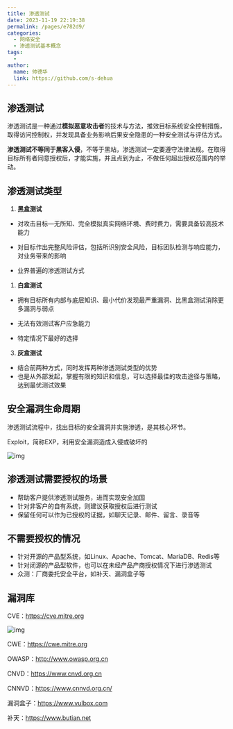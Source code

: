 ```yaml
---
title: 渗透测试
date: 2023-11-19 22:19:38
permalink: /pages/e782d9/
categories:
  - 网络安全
  - 渗透测试基本概念
tags:
  - 
author: 
  name: 帅德华
  link: https://github.com/s-dehua
---
```

## 渗透测试

渗透测试是一种通过**模拟恶意攻击者**的技术与方法，推效目标系统安全控制措施，取得访问控制权，并发现具备业务影响后果安全隐患的一种安全测试与评估方式。

**渗透测试不等同于黑客入侵**，不等于黑站，渗透测试一定要遵守法律法规。在取得目标所有者同意授权后，才能实施，并且点到为止，不做任何超出授权范围内的举动。

## 渗透测试类型

1. **黑盒测试**

  - 对攻击目标—无所知、完全模拟真实网络环境、费时费力，需要具备较高技术能力

  - 对目标作出完整风险评估，包括所识别安全风险，目标团队检测与响应能力，对业务带来的影响

  - 业界普遍的渗透测试方式

1. **白盒测试**

- 拥有目标所有内部与底层知识、最小代价发现最严重漏洞、比黑盒测试消除更多漏洞与弱点

- 无法有效测试客户应急能力

- 特定情况下最好的选择

3. **灰盒测试**

- 结合前两种方式，同时发挥两种渗透测试类型的优势
- 也是从外部发起，掌握有限的知识和信息，可以选择最佳的攻击途径与策略，达到最优测试效果

## 安全漏洞生命周期

渗透测试流程中，找出目标的安全漏洞并实施渗透，是其核心环节。

Exploit，简称EXP，利用安全漏洞造成入侵或破坏的

![img](https://s-dehua.github.io/assets/001.渗透测试.assets/image-20231118191259950.png)

## 渗透测试需要授权的场景

- 帮助客户提供渗透测试服务，进而实现安全加固
- 针对非客户的自有系统，则建议获取授权后进行测试
- 保留任何可以作为已授权的证据，如聊天记录、邮件、留言、录音等

## 不需要授权的情况

- 针对开源的产品型系统，如Linux、Apache、Tomcat、MariaDB、Redis等
- 针对闭源的产品型软件，也可以在未经产品产商授权情况下进行渗透测试
- 众测：厂商委托安全平台，如补天、漏洞盒子等

## 漏洞库

CVE：https://cve.mitre.org

![img](https://s-dehua.github.io/assets/001.渗透测试.assets/image-20231118192954293.png)

CWE：https://cwe.mitre.org

OWASP：http://www.owasp.org.cn

CNVD：https://www.cnvd.org.cn

CNNVD：https://www.cnnvd.org.cn/

漏洞盒子：https://www.vulbox.com

补天：https://www.butian.net

